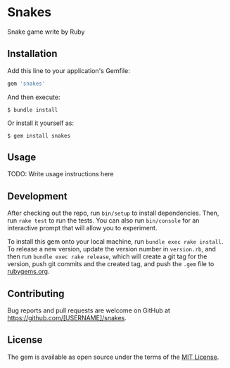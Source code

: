 # Snakes

Snake game write by Ruby

## Installation

Add this line to your application's Gemfile:

```ruby
gem 'snakes'
```

And then execute:

    $ bundle install

Or install it yourself as:

    $ gem install snakes

## Usage

TODO: Write usage instructions here

## Development

After checking out the repo, run `bin/setup` to install dependencies. Then, run `rake test` to run the tests. You can also run `bin/console` for an interactive prompt that will allow you to experiment.

To install this gem onto your local machine, run `bundle exec rake install`. To release a new version, update the version number in `version.rb`, and then run `bundle exec rake release`, which will create a git tag for the version, push git commits and the created tag, and push the `.gem` file to [rubygems.org](https://rubygems.org).

## Contributing

Bug reports and pull requests are welcome on GitHub at https://github.com/[USERNAME]/snakes.

## License

The gem is available as open source under the terms of the [MIT License](https://opensource.org/licenses/MIT).
